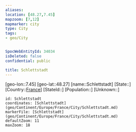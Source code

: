 ```yaml
---
aliases: 
location: [48.27,7.45]
mapzoom: [7,12] 
mapmarker: city 
type: City
tags:
- geo/City


SpocWebEntityId: 34034
isDeleted: false
confidential: public

title: Schlettstadt
---
```

[geo-lon::7.45]
[geo-lat::48.27]
[name::Schlettstadt]
[State::]
[Country::[France](geo/Continent/Europe/France.md)]
[StateId::]
[Population::]
[Unknown::]


```leaflet
id: Schlettstadt
coordinates: [Schlettstadt](geo/Continent/Europe/France/City/Schlettstadt.md)
markerFile: [Schlettstadt](geo/Continent/Europe/France/City/Schlettstadt.md)
defaultZoom: 11 
maxZoom: 18
```


